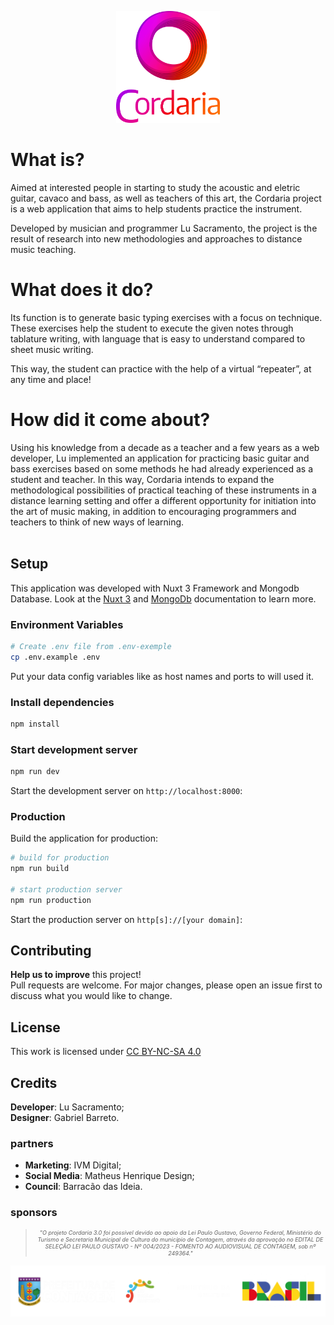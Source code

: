 <p style="text-align: center; justify-content: center;"><img src="./assets/imgs/logo-cordaria_escura_new.png" width=33%></p>

# What is?
Aimed at interested people in starting to study the acoustic and eletric guitar, cavaco and bass, as well as teachers of this art, the Cordaria project is a web application that aims to help students practice the instrument.

Developed by musician and programmer Lu Sacramento, the project is the result of research into new methodologies and approaches to distance music teaching.

# What does it do?
Its function is to generate basic typing exercises with a focus on technique. These exercises help the student to execute the given notes through tablature writing, with language that is easy to understand compared to sheet music writing.

This way, the student can practice with the help of a virtual “repeater”, at any time and place!

# How did it come about?
Using his knowledge from a decade as a teacher and a few years as a web developer, Lu implemented an application for practicing basic guitar and bass exercises based on some methods he had already experienced as a student and teacher. In this way, Cordaria intends to expand the methodological possibilities of practical teaching of these instruments in a distance learning setting and offer a different opportunity for initiation into the art of music making, in addition to encouraging programmers and teachers to think of new ways of learning.  
 <br />
## Setup
This application was developed with Nuxt 3 Framework and Mongodb Database. Look at the [Nuxt 3](https://nuxt.com/docs/getting-started/introduction) and [MongoDb](https://www.mongodb.com/docs/manual/introduction/) documentation to learn more.

### Environment Variables
```bash
# Create .env file from .env-exemple
cp .env.example .env
```
Put your data config variables like as host names and ports to will used it.

### Install dependencies
```bash
npm install
```

### Start development server
```bash
npm run dev
```
Start the development server on `http://localhost:8000`:
### Production
Build the application for production:
```bash
# build for production
npm run build

# start production server
npm run production
```
Start the production server on `http[s]://[your domain]`:

## Contributing
**Help us to improve** this project!  
Pull requests are welcome. For major changes, please open an issue first to discuss what you would like to change.

## License
<p xmlns:cc="http://creativecommons.org/ns#" >This work is licensed under <a href="https://creativecommons.org/licenses/by-nc-sa/4.0/?ref=chooser-v1" target="_blank" rel="license noopener noreferrer" style="display:inline-block;">CC BY-NC-SA 4.0<img style="height:22px!important;margin-left:3px;vertical-align:text-bottom;" src="https://mirrors.creativecommons.org/presskit/icons/cc.svg?ref=chooser-v1" alt=""><img style="height:22px!important;margin-left:3px;vertical-align:text-bottom;" src="https://mirrors.creativecommons.org/presskit/icons/by.svg?ref=chooser-v1" alt=""><img style="height:22px!important;margin-left:3px;vertical-align:text-bottom;" src="https://mirrors.creativecommons.org/presskit/icons/nc.svg?ref=chooser-v1" alt=""><img style="height:22px!important;margin-left:3px;vertical-align:text-bottom;" src="https://mirrors.creativecommons.org/presskit/icons/sa.svg?ref=chooser-v1" alt=""></a></p>

## Credits
**Developer**: Lu Sacramento;  
**Designer**: Gabriel Barreto.
### partners
* **Marketing**: IVM Digital;
* **Social Media**: Matheus Henrique Design;
* **Council**: Barracão das Ideia.

### sponsors
>*<p style="text-align:center; font-size:xx-small" >"O projeto Cordaria 3.0 foi possível devido ao apoio da Lei Paulo Gustavo, Governo Federal, Ministério do Turismo e Secretaria Municipal de Cultura do município de Contagem, através da aprovação no EDITAL DE SELEÇÃO LEI PAULO GUSTAVO - Nº 004/2023 - FOMENTO AO AUDIOVISUAL DE CONTAGEM, sob nº 249364."</p>*


<p style:="text-align:center;"></p>

![Alt text](/assets/imgs/sponsors/sponsor-logos-contrast.png?raw=true "sponsors logo")
